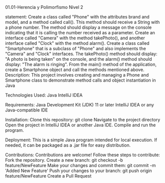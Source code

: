 01.01-Herencia y Polimorfismo Nivel 2

statement:
Create a class called "Phone" with the attributes brand and model, and a method called call(). 
This method should receive a String with a phone number. The method should display a message on 
the console indicating that it is calling the number received as a parameter.
Create an interface called "Camera" with the method takePhoto(), and another interface 
called "Clock" with the method alarm().
Create a class called "Smartphone" that is a subclass of "Phone" and also implements 
the "Camera" and "Clock" interfaces.
The takePhoto() method should display: "A photo is being taken" on the console, 
and the alarm() method should display: "The alarm is ringing".
From the main() method of the application, create a Smartphone object and call the methods 
mentioned above.
Description:
This project involves creating and managing a Phone and Smartphone class to demonstrate method calls 
and object instantiation in Java

Technologies Used:
Java
IntelliJ IDEA

Requirements:
Java Development Kit (JDK) 11 or later
IntelliJ IDEA or any Java-compatible IDE

Installation: Clone this repository: git clone Navigate to the project directory Open the 
project in IntelliJ 
IDEA or another Java IDE. Compile and run the program.

Deployment: This is a simple Java program intended for local execution. If needed, it can be 
packaged as a .jar file for easy distribution.

Contributions: Contributions are welcome! Follow these steps to contribute: 
Fork the repository. Create a new branch: git checkout -b feature/NewFeature 
Make your changes and commit them: git commit -m 'Added New Feature' Push your 
changes to your branch: git push origin feature/NewFeature Create a Pull Request
